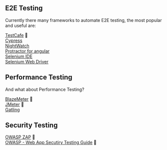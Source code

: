 ## E2E Testing 

Currently there many frameworks to automate E2E testing, the most popular and useful are: 

[TestCafe](https://devexpress.github.io/testcafe/) 💜  
[Cypress](https://www.cypress.io/)  
[NightWatch](https://nightwatchjs.org/#selenium-server-settings)  
[Protractor for angular](https://www.protractortest.org/#/tutorial)  
[Selenium IDE](https://www.selenium.dev/)  
[Selenium Web Driver](https://www.selenium.dev/)  

## Performance Testing 

And what about Performance Testing?

[BlazeMeter](https://www.blazemeter.com/) 💜   
[JMeter](https://jmeter.apache.org/) 💜   
[Gatling](https://gatling.io/)  

## Security Testing 

[OWASP ZAP](https://www.zaproxy.org/) 💜   
[OWASP - Web App Secutiry Testing Guide](https://github.com/OWASP/wstg/tree/master/document/4-Web_Application_Security_Testing) 💜  



